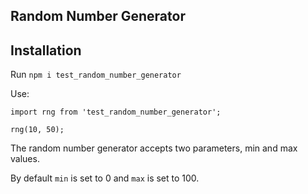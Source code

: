 ## Random Number Generator

## Installation 

Run `npm i test_random_number_generator`

Use:

````
import rng from 'test_random_number_generator';

rng(10, 50);

````

The random number generator accepts two parameters, min and max values.

By default `min` is set to 0 and `max` is set to 100.
